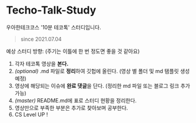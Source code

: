 # Techo-Talk-Study
우아한테크코스 '10분 테코톡' 스터디입니다.

> since 2021.07.04

예상 스터디 방향: (주기는 이틀에 한 번 정도면 좋을 것 같아요)
1. 각자 테코톡 영상을 **본다.**
2. _(optional)_ .md 파일로 **정리**하여 깃헙에 올린다. (영상 별 폴더 및 md 탬플릿 생성 예정)
3. 영상에 해당되는 이슈에 **완료 댓글**을 단다. (정리한 md 파일 또는 블로그 링크 추가 가능)
4. _(master)_ README.md에 표로 스터디 현황을 정리한다.
5. 영상만으로 부족한 부분은 추가로 찾아보며 공부한다.
6. CS Level UP !
